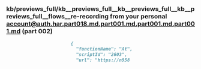 ### kb/previews_full/kb__previews_full__kb__previews_full__kb__previews_full__flows__re-recording from your personal account@auth.har.part018.md.part001.md.part001.md.part001.md (part 002)

```md
                        {
                          "functionName": "At",
                          "scriptId": "2603",
                          "url": "https://n958
```

```
